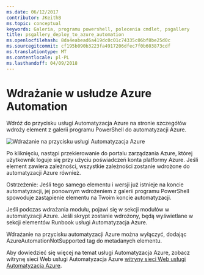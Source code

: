 ```yaml
---
ms.date: 06/12/2017
contributor: JKeithB
ms.topic: conceptual
keywords: Galeria, programu powershell, polecenia cmdlet, psgallery
title: psgallery_deploy_to_azure_automation
ms.openlocfilehash: 8da4eabead6a419dc0c01c74335c06bf8be25d0c
ms.sourcegitcommit: cf195b090b3223fa4917206dfec7f0b603873cdf
ms.translationtype: MT
ms.contentlocale: pl-PL
ms.lasthandoff: 04/09/2018
---
```

<a name="deploy-to-azure-automation"></a>Wdrażanie w usłudze Azure Automation
===========================

Wdróż do przycisku usługi Automatyzacja Azure na stronie szczegółów wdroży element z galerii programu PowerShell do automatyzacji Azure.

![Wdrażanie na przycisku usługi Automatyzacja Azure](Images/DeployToAzureAutomationButton.png)

Po kliknięciu, nastąpi przekierowanie do portalu zarządzania Azure, której użytkownik loguje się przy użyciu poświadczeń konta platformy Azure.
Jeśli element zawiera zależności, wszystkie zależności zostanie wdrożone do automatyzacji Azure również.

Ostrzeżenie: Jeśli tego samego elementu i wersji już istnieje na koncie automatyzacji, jej ponownym wdrożeniem z galerii programu PowerShell spowoduje zastąpienie elementu na Twoim koncie automatyzacji.

Jeśli podczas wdrażania modułu, pojawi się w sekcji modułów w automatyzacji Azure.  Jeśli skrypt zostanie wdrożony, będą wyświetlane w sekcji elementów Runbook usługi Automatyzacja Azure.

Wdrażanie na przycisku automatyzacji Azure można wyłączyć, dodając AzureAutomationNotSupported tag do metadanych elementu.

Aby dowiedzieć się więcej na temat usługi Automatyzacja Azure, zobacz witrynę sieci Web usługi Automatyzacja Azure [witryny sieci Web usługi Automatyzacja Azure](http://azure.microsoft.com/services/automation/).